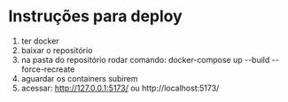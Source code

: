 # Instruções para deploy
1. ter docker 
2. baixar o repositório
3. na pasta do repositório rodar comando:  docker-compose up --build --force-recreate
4. aguardar os containers subirem
5. acessar: http://127.0.0.1:5173/ ou http://localhost:5173/
